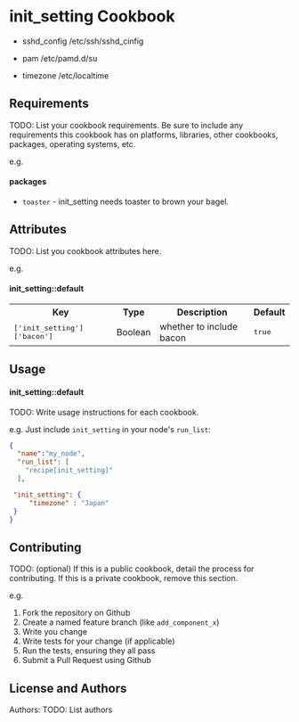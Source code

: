 init_setting Cookbook
=====================
* sshd_config
  /etc/ssh/sshd_cinfig

* pam
  /etc/pamd.d/su

* timezone
  /etc/localtime

Requirements
------------
TODO: List your cookbook requirements. Be sure to include any requirements this cookbook has on platforms, libraries, other cookbooks, packages, operating systems, etc.

e.g.
#### packages
- `toaster` - init_setting needs toaster to brown your bagel.

Attributes
----------
TODO: List you cookbook attributes here.

e.g.
#### init_setting::default
<table>
  <tr>
    <th>Key</th>
    <th>Type</th>
    <th>Description</th>
    <th>Default</th>
  </tr>
  <tr>
    <td><tt>['init_setting']['bacon']</tt></td>
    <td>Boolean</td>
    <td>whether to include bacon</td>
    <td><tt>true</tt></td>
  </tr>
</table>

Usage
-----
#### init_setting::default
TODO: Write usage instructions for each cookbook.

e.g.
Just include `init_setting` in your node's `run_list`:

```json
{
  "name":"my_node",
  "run_list": [
    "recipe[init_setting]"
  ],

 "init_setting": {
	 "timezone" : "Japan"
 }
}
```

Contributing
------------
TODO: (optional) If this is a public cookbook, detail the process for contributing. If this is a private cookbook, remove this section.

e.g.
1. Fork the repository on Github
2. Create a named feature branch (like `add_component_x`)
3. Write you change
4. Write tests for your change (if applicable)
5. Run the tests, ensuring they all pass
6. Submit a Pull Request using Github

License and Authors
-------------------
Authors: TODO: List authors
